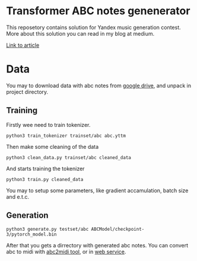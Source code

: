 # Transformer ABC notes genenerator
This reposetory contains solution for Yandex music generation contest. 
More about this solution you can read in my blog at medium.


[Link to article](https://alxmamaev.medium.com/generating-music-with-ai-or-transformers-go-brrrr-3a3ac5a04126)


# Data
You may to download data with abc notes from [google drive](https://drive.google.com/drive/folders/15rNfd10B2yEab-67CG5VAyVjvolJN-E4?usp=sharing), and unpack in project directory. 
## Training
Firstly wee need to train tokenizer.

```
python3 train_tokenizer trainset/abc abc.yttm
```

Then make some cleaning of the data

```
python3 clean_data.py trainset/abc cleaned_data
```

And starts training the tokenizer

```
python3 train.py cleaned_data
```
You may to setup some parameters, like gradient accamulation, batch size and e.t.c.

## Generation 
```
python3 generate.py testset/abc ABCModel/checkpoint-3/pytorch_model.bin
``` 

After that you gets a dirrectory with generated abc notes. You can convert abc to midi with [abc2midi tool](https://www.systutorials.com/docs/linux/man/1-abc2midi/), or in [web service](https://www.abcjs.net/abcjs-editor.html).

